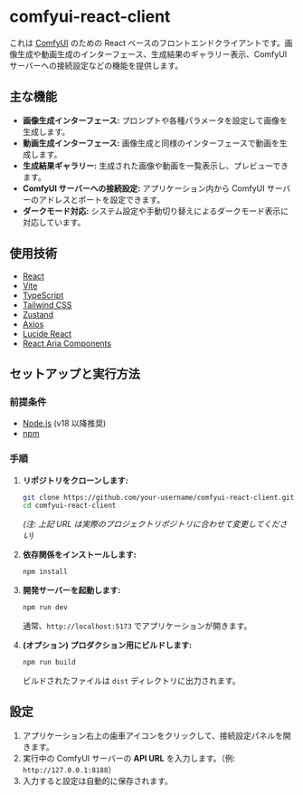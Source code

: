 # comfyui-react-client

これは [ComfyUI](https://github.com/comfyanonymous/ComfyUI) のための React ベースのフロントエンドクライアントです。画像生成や動画生成のインターフェース、生成結果のギャラリー表示、ComfyUI サーバーへの接続設定などの機能を提供します。

## 主な機能

* **画像生成インターフェース:** プロンプトや各種パラメータを設定して画像を生成します。
* **動画生成インターフェース:** 画像生成と同様のインターフェースで動画を生成します。
* **生成結果ギャラリー:** 生成された画像や動画を一覧表示し、プレビューできます。
* **ComfyUI サーバーへの接続設定:** アプリケーション内から ComfyUI サーバーのアドレスとポートを設定できます。
* **ダークモード対応:** システム設定や手動切り替えによるダークモード表示に対応しています。

## 使用技術

* [React](https://react.dev/)
* [Vite](https://vitejs.dev/)
* [TypeScript](https://www.typescriptlang.org/)
* [Tailwind CSS](https://tailwindcss.com/)
* [Zustand](https://github.com/pmndrs/zustand)
* [Axios](https://axios-http.com/)
* [Lucide React](https://lucide.dev/)
* [React Aria Components](https://react-spectrum.adobe.com/react-aria/react-aria-components.html)

## セットアップと実行方法

### 前提条件

* [Node.js](https://nodejs.org/) (v18 以降推奨)
* [npm](https://www.npmjs.com/)

### 手順

1. **リポジトリをクローンします:**

    ```bash
    git clone https://github.com/your-username/comfyui-react-client.git
    cd comfyui-react-client
    ```

    *(注: 上記 URL は実際のプロジェクトリポジトリに合わせて変更してください)*

2. **依存関係をインストールします:**

    ```bash
    npm install
    ```

3. **開発サーバーを起動します:**

    ```bash
    npm run dev
    ```

    通常、`http://localhost:5173` でアプリケーションが開きます。

4. **(オプション) プロダクション用にビルドします:**

    ```bash
    npm run build
    ```

    ビルドされたファイルは `dist` ディレクトリに出力されます。

## 設定

1. アプリケーション右上の歯車アイコンをクリックして、接続設定パネルを開きます。
2. 実行中の ComfyUI サーバーの **API URL** を入力します。（例: `http://127.0.0.1:8188`）
3. 入力すると設定は自動的に保存されます。